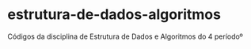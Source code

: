 # estrutura-de-dados-algoritmos
Códigos da disciplina de Estrutura de Dados e Algoritmos do 4 períodoº
